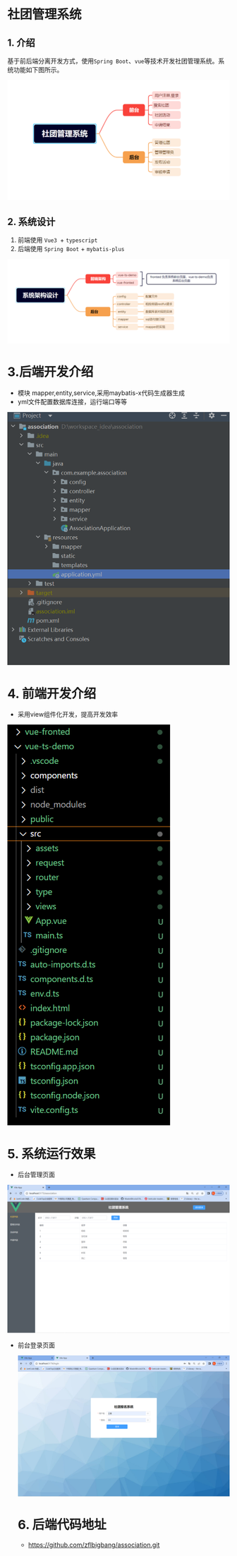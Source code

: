 # 社团管理系统

## 1. 介绍

基于前后端分离开发方式，使用`Spring Boot`、`vue`等技术开发社团管理系统。系统功能如下图所示。

![image-20230816143624156](README.assets/image-20230816143624156.png)

## 2. 系统设计

1. 前端使用 `Vue3 `+ `typescript`
2. 后端使用 `Spring Boot` + `mybatis-plus` 

![image-20230816152242710](README.assets/image-20230816152242710.png)

# 3.后端开发介绍

- 模块 mapper,entity,service,采用maybatis-x代码生成器生成
- yml文件配置数据库连接，运行端口等等

![image-20230816150759211](README.assets/image-20230816150759211.png)

# 4. 前端开发介绍

- 采用view组件化开发，提高开发效率

![image-20230816152329377](README.assets/image-20230816152329377.png)

# 5. 系统运行效果

- 后台管理页面

![image-20230816153556030](README.assets/image-20230816153556030.png)

- 前台登录页面

  ![image-20230816153800680](README.assets/image-20230816153800680.png)

  # 6. 后端代码地址
  - https://github.com/zflbigbang/association.git
    
